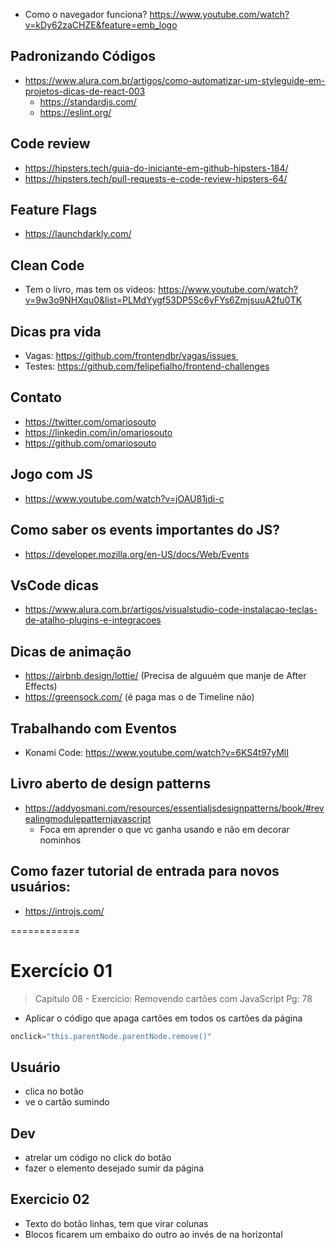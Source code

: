 - Como o navegador funciona? https://www.youtube.com/watch?v=kDy62zaCHZE&feature=emb_logo

## Padronizando Códigos
- https://www.alura.com.br/artigos/como-automatizar-um-styleguide-em-projetos-dicas-de-react-003
    - https://standardjs.com/
    - https://eslint.org/

## Code review
- https://hipsters.tech/guia-do-iniciante-em-github-hipsters-184/
- https://hipsters.tech/pull-requests-e-code-review-hipsters-64/

## Feature Flags
- https://launchdarkly.com/


## Clean Code
- Tem o livro, mas tem os vídeos: https://www.youtube.com/watch?v=9w3o9NHXqu0&list=PLMdYygf53DP5Sc6yFYs6ZmjsuuA2fu0TK

## Dicas pra vida
- Vagas: https://github.com/frontendbr/vagas/issues 
- Testes: https://github.com/felipefialho/frontend-challenges

## Contato 
- https://twitter.com/omariosouto
- https://linkedin.com/in/omariosouto
- https://github.com/omariosouto

## Jogo com JS
- https://www.youtube.com/watch?v=jOAU81jdi-c

## Como saber os events importantes do JS?
- https://developer.mozilla.org/en-US/docs/Web/Events

## VsCode dicas
- https://www.alura.com.br/artigos/visualstudio-code-instalacao-teclas-de-atalho-plugins-e-integracoes

## Dicas de animação
- https://airbnb.design/lottie/ (Precisa de alguuém que manje de After Effects)
- https://greensock.com/ (é paga mas o de Timeline não)

## Trabalhando com Eventos
- Konami Code: https://www.youtube.com/watch?v=6KS4t97yMlI

## Livro aberto de design patterns
- https://addyosmani.com/resources/essentialjsdesignpatterns/book/#revealingmodulepatternjavascript
    - Foca em aprender o que vc ganha usando e não em decorar nominhos

## Como fazer tutorial de entrada para novos usuários:
- https://introjs.com/

============

# Exercício 01
> Capitulo 08 - Exercício: Removendo cartões com JavaScript
Pg: 78

- Aplicar o código que apaga cartões em todos os cartões da página
```js
onclick="this.parentNode.parentNode.remove()"
```

## Usuário
- clica no botão
- ve o cartão sumindo 

## Dev
- atrelar um código no click do botão
- fazer o elemento desejado sumir da página


## Exercicio 02
- Texto do botão linhas, tem que virar colunas
- Blocos ficarem um embaixo do outro ao invés de na horizontal
